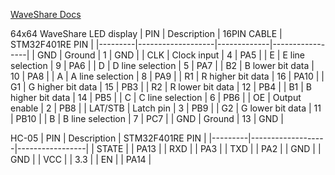 [WaveShare Docs](https://www.waveshare.com/wiki/RGB-Matrix-P2-64x64)

64x64 WaveShare LED display
| PIN     | Description       | 16PIN CABLE | STM32F401RE PIN |
|---------|-------------------|-------------|-----------------|
| GND     | Ground            | 1           | GND             |
| CLK     | Clock input       | 4           | PA5             |
| E       | E line selection  | 9           | PA6             |
| D       | D line selection  | 5           | PA7             |
| B2      | B lower bit data  | 10          | PA8             |
| A       | A line selection  | 8           | PA9             |
| R1      | R higher bit data | 16          | PA10            |
| G1      | G higher bit data | 15          | PB3             |
| R2      | R lower bit data  | 12          | PB4             |
| B1      | B higher bit data | 14          | PB5             |
| C       | C line selection  | 6           | PB6             |
| OE      | Output enable     | 2           | PB8             |
| LAT/STB | Latch pin         | 3           | PB9             |
| G2      | G lower bit data  | 11          | PB10            |
| B       | B line selection  | 7           | PC7             |
| GND     | Ground            | 13          | GND             |

HC-05
| PIN     | Description       | STM32F401RE PIN |
|---------|-------------------|-----------------|
| STATE   |                   | PA13            |
| RXD     |                   | PA3             |
| TXD     |                   | PA2             |
| GND     |                   | GND             |
| VCC     |                   | 3.3             |
| EN      |                   | PA14            |
